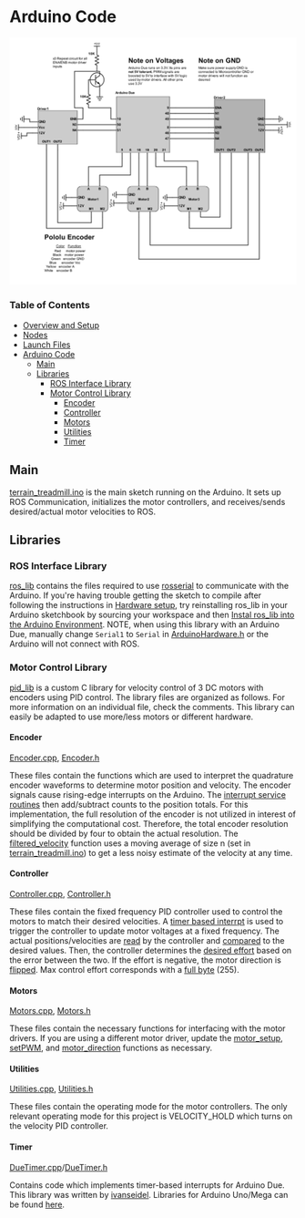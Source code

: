 # Arduino Code

![circuit diagram](/images/Circuit.jpg "circuit diagram")

### Table of Contents

* [Overview and Setup](https://github.com/BlakeStrebel/terrain_treadmill#terrain-treadmill)
* [Nodes](https://github.com/BlakeStrebel/terrain_treadmill/tree/master/src#nodes)
* [Launch Files](https://github.com/BlakeStrebel/terrain_treadmill/tree/master/launch#launch-files)
* [Arduino Code](https://github.com/BlakeStrebel/terrain_treadmill/tree/master/Arduino#arduino-code)
	* [Main](https://github.com/BlakeStrebel/terrain_treadmill/tree/master/Arduino#main)
	* [Libraries](https://github.com/BlakeStrebel/terrain_treadmill/tree/master/Arduino#libraries)
	    * [ROS Interface Library](https://github.com/BlakeStrebel/terrain_treadmill/tree/master/Arduino#ros-interface-library)
	    * [Motor Control Library](https://github.com/BlakeStrebel/terrain_treadmill/tree/master/Arduino#motor-control-library)
	    	* [Encoder](https://github.com/BlakeStrebel/terrain_treadmill/tree/master/Arduino#encoder)
	    	* [Controller](https://github.com/BlakeStrebel/terrain_treadmill/tree/master/Arduino#controller)
	    	* [Motors](https://github.com/BlakeStrebel/terrain_treadmill/tree/master/Arduino#motors)
	    	* [Utilities](https://github.com/BlakeStrebel/terrain_treadmill/tree/master/Arduino#utilities)
	    	* [Timer](https://github.com/BlakeStrebel/terrain_treadmill/tree/master/Arduino#timer)

## Main

[terrain_treadmill.ino](https://github.com/BlakeStrebel/terrain_treadmill/blob/master/Arduino/terrain_treadmill/terrain_treadmill.ino) is the main sketch running on the Arduino. It sets up ROS Communication, initializes the motor controllers, and receives/sends desired/actual motor velocities to ROS.

## Libraries

### ROS Interface Library
[ros_lib](https://github.com/BlakeStrebel/terrain_treadmill/tree/master/Arduino/Libraries/ros_lib) contains the files required to use [rosserial](http://wiki.ros.org/rosserial) to communicate with the Arduino. If you're having trouble getting the sketch to compile after following the instructions in [Hardware setup](https://github.com/BlakeStrebel/terrain_treadmill), try reinstalling ros_lib in your Arduino sketchbook by sourcing your workspace and then [Instal ros_lib into the Arduino Environment](http://wiki.ros.org/rosserial_arduino/Tutorials/Arduino%20IDE%20Setup). NOTE, when using this library with an Arduino Due, manually change `Serial1` to `Serial` in [ArduinoHardware.h](https://github.com/BlakeStrebel/terrain_treadmill/blob/e39bec117a20773e37d5c60853648526f6fb01c8/Arduino/Libraries/ros_lib/ArduinoHardware.h#L68) or the Arduino will not connect with ROS.

### Motor Control Library
[pid_lib](https://github.com/BlakeStrebel/terrain_treadmill/tree/master/Arduino/Libraries/Blake) is a custom C library for velocity control of 3 DC motors with encoders using PID control. The library files are organized as follows. For more information on an individual file, check the comments. This library can easily be adapted to use more/less motors or different hardware.

#### Encoder

[Encoder.cpp](https://github.com/BlakeStrebel/terrain_treadmill/blob/master/Arduino/Libraries/pid_lib/Encoder.cpp), [Encoder.h](https://github.com/BlakeStrebel/terrain_treadmill/blob/master/Arduino/Libraries/pid_lib/Encoder.h)

These files contain the functions which are used to interpret the quadrature encoder waveforms to determine motor position and velocity. The encoder signals cause rising-edge interrupts on the Arduino. The [interrupt service routines](https://github.com/BlakeStrebel/terrain_treadmill/blob/f7117139328ec57bda9385db2b6fd6f7eeabfce9/Arduino/Libraries/pid_lib/Encoder.cpp#L216-L298) then add/subtract counts to the position totals. For this implementation, the full resolution of the encoder is not utilized in interest of simplifying the computational cost. Therefore, the total encoder resolution should be divided by four to obtain the actual resolution. The [filtered_velocity](https://github.com/BlakeStrebel/terrain_treadmill/blob/f7117139328ec57bda9385db2b6fd6f7eeabfce9/Arduino/Libraries/pid_lib/Encoder.cpp#L193-L214) function uses a moving average of size n (set in [terrain_treadmill.ino](https://github.com/BlakeStrebel/terrain_treadmill/blob/f7117139328ec57bda9385db2b6fd6f7eeabfce9/Arduino/terrain_treadmill/terrain_treadmill.ino#L22)) to get a less noisy estimate of the velocity at any time.  

#### Controller

[Controller.cpp](https://github.com/BlakeStrebel/terrain_treadmill/blob/master/Arduino/Libraries/pid_lib/Controller.cpp), [Controller.h](https://github.com/BlakeStrebel/terrain_treadmill/blob/master/Arduino/Libraries/pid_lib/Controller.h)

These files contain the fixed frequency PID controller used to control the motors to match their desired velocities. A [timer based interrpt](https://github.com/BlakeStrebel/terrain_treadmill/blob/f7117139328ec57bda9385db2b6fd6f7eeabfce9/Arduino/Libraries/pid_lib/Controller.cpp#L26) is used to trigger the controller to update motor voltages at a fixed frequency. The actual positions/velocities are [read](https://github.com/BlakeStrebel/terrain_treadmill/blob/f7117139328ec57bda9385db2b6fd6f7eeabfce9/Arduino/Libraries/pid_lib/Controller.cpp#L46-L48) by the controller and [compared](https://github.com/BlakeStrebel/terrain_treadmill/blob/f7117139328ec57bda9385db2b6fd6f7eeabfce9/Arduino/Libraries/pid_lib/Controller.cpp#L50-L52) to the desired values. Then, the controller determines the [desired effort](https://github.com/BlakeStrebel/terrain_treadmill/blob/f7117139328ec57bda9385db2b6fd6f7eeabfce9/Arduino/Libraries/pid_lib/Controller.cpp#L142-L146) based on the error between the two. If the effort is negative, the motor direction is [flipped](https://github.com/BlakeStrebel/terrain_treadmill/blob/f7117139328ec57bda9385db2b6fd6f7eeabfce9/Arduino/Libraries/pid_lib/Controller.cpp#L166-L174). Max control effort corresponds with a [full byte](https://github.com/BlakeStrebel/terrain_treadmill/blob/f7117139328ec57bda9385db2b6fd6f7eeabfce9/Arduino/Libraries/pid_lib/Controller.cpp#L177-L180) (255).

#### Motors

[Motors.cpp](https://github.com/BlakeStrebel/terrain_treadmill/blob/master/Arduino/Libraries/pid_lib/Motors.cpp), [Motors.h](https://github.com/BlakeStrebel/terrain_treadmill/blob/master/Arduino/Libraries/pid_lib/Motors.h)

These files contain the necessary functions for interfacing with the motor drivers. If you are using a different motor driver, update the [motor_setup](https://github.com/BlakeStrebel/terrain_treadmill/blob/f7117139328ec57bda9385db2b6fd6f7eeabfce9/Arduino/Libraries/pid_lib/Motors.cpp#L17-L39), [setPWM](https://github.com/BlakeStrebel/terrain_treadmill/blob/f7117139328ec57bda9385db2b6fd6f7eeabfce9/Arduino/Libraries/pid_lib/Motors.cpp#L42-L62), and [motor_direction](https://github.com/BlakeStrebel/terrain_treadmill/blob/f7117139328ec57bda9385db2b6fd6f7eeabfce9/Arduino/Libraries/pid_lib/Motors.cpp#L65-L105) functions as necessary.

#### Utilities

[Utilities.cpp](https://github.com/BlakeStrebel/terrain_treadmill/blob/master/Arduino/Libraries/pid_lib/Utilities.cpp), [Utilities.h](https://github.com/BlakeStrebel/terrain_treadmill/blob/master/Arduino/Libraries/pid_lib/Utilities.h)

These files contain the operating mode for the motor controllers. The only relevant operating mode for this project is VELOCITY_HOLD which turns on the velocity PID controller.

#### Timer

[DueTimer.cpp](https://github.com/BlakeStrebel/terrain_treadmill/blob/master/Arduino/Libraries/pid_lib/DueTimer.cpp)/[DueTimer.h](https://github.com/BlakeStrebel/terrain_treadmill/blob/master/Arduino/Libraries/pid_lib/DueTimer.h)

Contains code which implements timer-based interrupts for Arduino Due. This library was written by [ivanseidel](https://github.com/ivanseidel/DueTimer). Libraries for Arduino Uno/Mega can be found [here](https://playground.arduino.cc/Code/Timer1).
